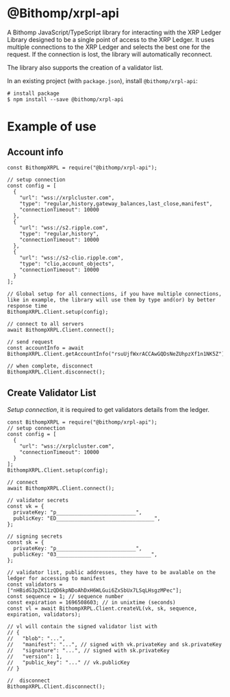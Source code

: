 # @Bithomp/xrpl-api

A Bithomp JavaScript/TypeScript library for interacting with the XRP Ledger
Library designed to be a single point of access to the XRP Ledger. It uses multiple connections to the XRP Ledger and selects the best one for the request. If the connection is lost, the library will automatically reconnect.

The library also supports the creation of a validator list.

In an existing project (with `package.json`), install `@bithomp/xrpl-api`:

```Shell
# install package
$ npm install --save @bithomp/xrpl-api
```

# Example of use

## Account info

```JS
const BithompXRPL = require("@bithomp/xrpl-api");

// setup connection
const config = [
  {
    "url": "wss://xrplcluster.com",
    "type": "regular,history,gateway_balances,last_close,manifest",
    "connectionTimeout": 10000
  },
  {
    "url": "wss://s2.ripple.com",
    "type": "regular,history",
    "connectionTimeout": 10000
  },
  {
    "url": "wss://s2-clio.ripple.com",
    "type": "clio,account_objects",
    "connectionTimeout": 10000
  }
];

// Global setup for all connections, if you have multiple connections, like in example, the library will use them by type and(or) by better response time
BithompXRPL.Client.setup(config);

// connect to all servers
await BithompXRPL.Client.connect();

// send request
const accountInfo = await BithompXRPL.Client.getAccountInfo("rsuUjfWxrACCAwGQDsNeZUhpzXf1n1NK5Z");

// when complete, disconnect
BithompXRPL.Client.disconnect();
```

## Create Validator List

_Setup connection_, it is required to get validators details from the ledger.

```JS
const BithompXRPL = require("@bithomp/xrpl-api");
// setup connection
const config = [
  {
    "url": "wss://xrplcluster.com",
    "connectionTimeout": 10000
  }
];
BithompXRPL.Client.setup(config);

// connect
await BithompXRPL.Client.connect();

// validator secrets
const vk = {
  privateKey: "p__________________________",
  publicKey: "ED________________________________",
};

// signing secrets
const sk = {
  privateKey: "p__________________________",
  publicKey: "03_______________________________",
};

// validator list, public addresses, they have to be avalable on the ledger for accessing to manifest
const validators = ["nHBidG3pZK11zQD6kpNDoAhDxH6WLGui6ZxSbUx7LSqLHsgzMPec"];
const sequence = 1; // sequence number
const expiration = 1696508603; // in unixtime (seconds)
const vl = await BithompXRPL.Client.createVL(vk, sk, sequence, expiration, validators);

// vl will contain the signed validator list with
// {
//   "blob": "...",
//   "manifest": "...", // signed with vk.privateKey and sk.privateKey
//   "signature": "...", // signed with sk.privateKey
//   "version": 1,
//   "public_key": "..." // vk.publicKey
// }

//  disconnect
BithompXRPL.Client.disconnect();
```
